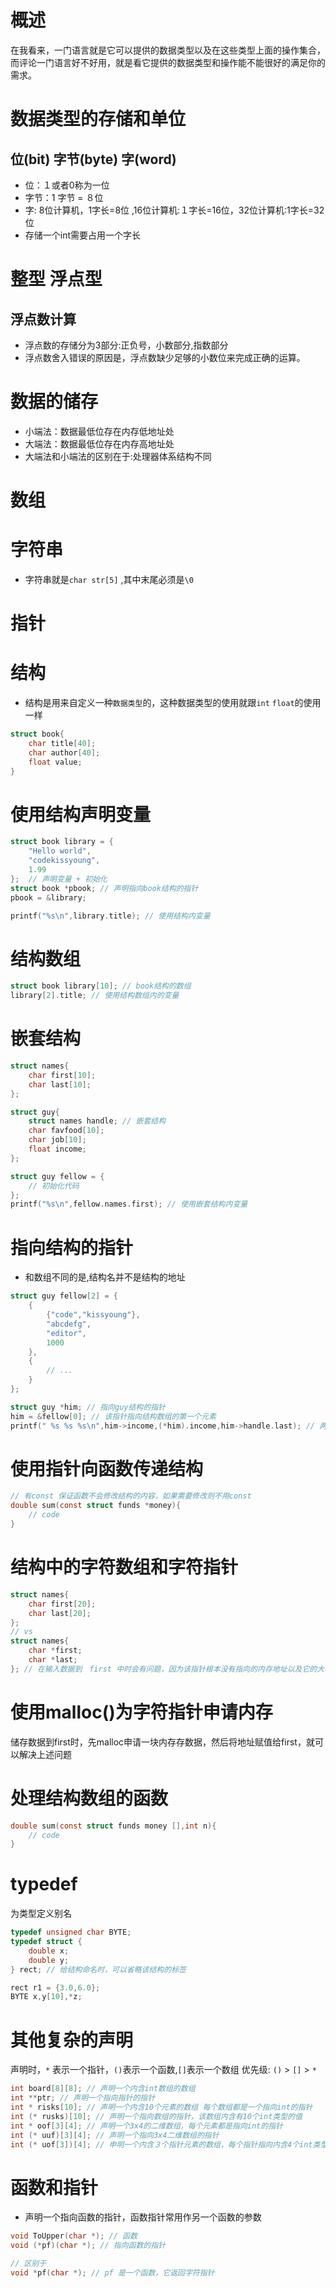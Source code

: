 # 概述
在我看来，一门语言就是它可以提供的数据类型以及在这些类型上面的操作集合，而评论一门语言好不好用，就是看它提供的数据类型和操作能不能很好的满足你的需求。

# 数据类型的存储和单位
## 位(bit) 字节(byte) 字(word)
- 位：１或者0称为一位
- 字节：1 字节 = ８位
- 字: 8位计算机，1字长=8位 ,16位计算机:１字长=16位，32位计算机:1字长=32位
- 存储一个int需要占用一个字长

# 整型 浮点型
## 浮点数计算
- 浮点数的存储分为3部分:正负号，小数部分,指数部分
- 浮点数舍入错误的原因是，浮点数缺少足够的小数位来完成正确的运算。

# 数据的储存
- 小端法：数据最低位存在内存低地址处
- 大端法：数据最低位存在内存高地址处
- 大端法和小端法的区别在于:处理器体系结构不同

# 数组

# 字符串
- 字符串就是`char str[5]` ,其中末尾必须是`\0`

# 指针

# 结构
- 结构是用来自定义一种`数据类型`的，这种数据类型的使用就跟`int` `float`的使用一样
```c
struct book{
    char title[40];
    char author[40];
    float value;
}
```

# 使用结构声明变量
```c
struct book library = {
    "Hello world",
    "codekissyoung",
    1.99
};  // 声明变量 + 初始化
struct book *pbook; // 声明指向book结构的指针
pbook = &library;

printf("%s\n",library.title); // 使用结构内变量
```

# 结构数组
```c
struct book library[10]; // book结构的数组
library[2].title; // 使用结构数组内的变量
```

# 嵌套结构
```c
struct names{
    char first[10];
    char last[10];
};

struct guy{
    struct names handle; // 嵌套结构
    char favfood[10];
    char job[10];
    float income;
};

struct guy fellow = {
    // 初始化代码
};
printf("%s\n",fellow.names.first); // 使用嵌套结构内变量
```

# 指向结构的指针
- 和数组不同的是,结构名并不是结构的地址

```c
struct guy fellow[2] = {
    {
        {"code","kissyoung"},
        "abcdefg",
        "editor",
        1000
    },
    {
        // ...
    }
};

struct guy *him; // 指向guy结构的指针
him = &fellow[0]; // 该指针指向结构数组的第一个元素
printf(" %s %s %s\n",him->income,(*him).income,him->handle.last); // 两种方法使用数组内的元素
```

# 使用指针向函数传递结构
```c
// 有const 保证函数不会修改结构的内容，如果需要修改则不用const
double sum(const struct funds *money){
    // code
}
```

# 结构中的字符数组和字符指针
```c
struct names{
    char first[20];
    char last[20];
};
// vs
struct names{
    char *first;
    char *last;
}; // 在输入数据到　first 中时会有问题，因为该指针根本没有指向的内存地址以及它的大小
```

# 使用malloc()为字符指针申请内存
储存数据到first时，先malloc申请一块内存存数据，然后将地址赋值给first，就可以解决上述问题

# 处理结构数组的函数
```c
double sum(const struct funds money [],int n){
    // code
}
```

# typedef
为类型定义别名
```c
typedef unsigned char BYTE;
typedef struct {
    double x;
    double y;
} rect; // 给结构命名时，可以省略该结构的标签

rect r1 = {3.0,6.0};
BYTE x,y[10],*z;
```

# 其他复杂的声明
声明时，`*` 表示一个指针，`()`表示一个函数,`[]`表示一个数组
优先级: `()` > `[]` > `*`
```c
int board[8][8]; // 声明一个内含int数组的数组
int **ptr; // 声明一个指向指针的指针
int * risks[10]; // 声明一个内含10个元素的数组 每个数组都是一个指向int的指针
int (* rusks)[10]; // 声明一个指向数组的指针，该数组内含有10个int类型的值
int * oof[3][4]; // 声明一个3x4的二维数组，每个元素都是指向int的指针
int (* uuf)[3][4]; // 声明一个指向3x4二维数组的指针
int (* uof[3])[4]; // 申明一个内含３个指针元素的数组，每个指针指向内含4个int类型元素的数组
```

# 函数和指针
- 声明一个指向函数的指针，函数指针常用作另一个函数的参数
```c
void ToUpper(char *); // 函数
void (*pf)(char *); // 指向函数的指针

// 区别于
void *pf(char *); // pf 是一个函数，它返回字符指针
```
